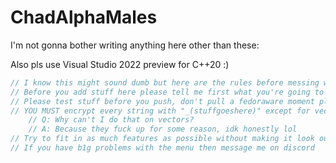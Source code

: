 # ChadAlphaMales

I'm not gonna bother writing anything here other than these:

Also pls use Visual Studio 2022 preview for C++20 :)
```cpp
// I know this might sound dumb but here are the rules before messing with the menu
// Before you add stuff here please tell me first what you're going to add and we'll discuss about it
// Please test stuff before you push, don't pull a fedoraware moment pls :(
// YOU MUST encrypt every string with "_(stuffgoeshere)" except for vectors and shit like that
	// Q: Why can't I do that on vectors?
	// A: Because they fuck up for some reason, idk honestly lol
// Try to fit in as much features as possible without making it look out of place / not user friendly (if that makes sense)
// If you have b1g problems with the menu then message me on discord
```
